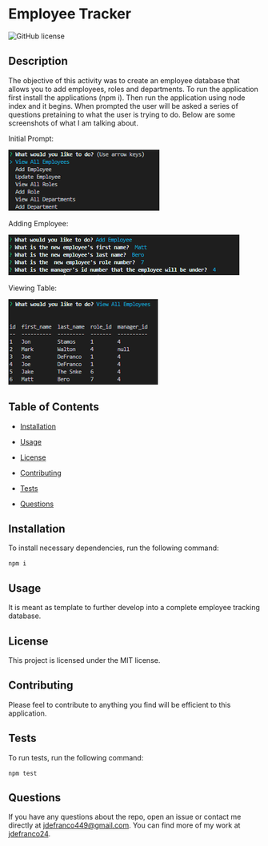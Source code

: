 # Employee Tracker
![GitHub license](https://img.shields.io/badge/license-MIT-blue.svg)

## Description

The objective of this activity was to create an employee database that allows you to add employees, roles and departments. To run the application first install the applications (npm i). Then run the application using node index and it begins. When prompted the user will be asked a series of questions pretaining to what the user is trying to do. Below are some screenshots of what I am talking about.

Initial Prompt:

![image](mainprompt.png)

Adding Employee:

![image](example.png)

Viewing Table:

![image](allemployees.png)

## Table of Contents 

* [Installation](#installation)

* [Usage](#usage)

* [License](#license)

* [Contributing](#contributing)

* [Tests](#tests)

* [Questions](#questions)

## Installation

To install necessary dependencies, run the following command:

```
npm i
```

## Usage

It is meant as template to further develop into a complete employee tracking database.

## License

This project is licensed under the MIT license.
    
## Contributing

Please feel to contribute to anything you find will be efficient to this application.

## Tests

To run tests, run the following command:

```
npm test
```

## Questions

If you have any questions about the repo, open an issue or contact me directly at jdefranco449@gmail.com. You can find more of my work at [jdefranco24](https://github.com/jdefranco24/).

